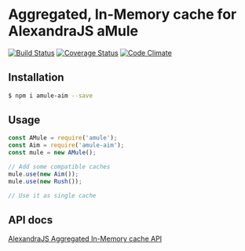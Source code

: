 # Aggregated, In-Memory cache for AlexandraJS aMule

[![Build Status](https://travis-ci.org/alexandrajs/aMule-Aim.svg?branch=master)](https://travis-ci.org/alexandrajs/aMule-Aim)
[![Coverage Status](https://coveralls.io/repos/github/alexandrajs/aMule-Aim/badge.svg?branch=master)](https://coveralls.io/github/alexandrajs/aMule-Aim?branch=master)
[![Code Climate](https://codeclimate.com/github/alexandrajs/aMule-Aim/badges/gpa.svg)](https://codeclimate.com/github/alexandrajs/aMule-Aim)

## Installation
```bash
$ npm i amule-aim --save
```

## Usage
```javascript
const AMule = require('amule');
const Aim = require('amule-aim');
const mule = new AMule();

// Add some compatible caches
mule.use(new Aim());
mule.use(new Rush());

// Use it as single cache
```

## API docs
[AlexandraJS Aggregated In-Memory cache API](http://alexandrajs.github.io/aMule-Aim/)
